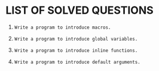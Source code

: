 # LIST OF SOLVED QUESTIONS

1.
    ```
    Write a program to introduce macros.
    ```

2.
    ```
    Write a program to introduce global variables.
    ```

3.
    ```
    Write a program to introduce inline functions.
    ```

4.
    ```
    Write a program to introduce default arguments.
    ```

